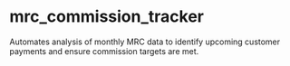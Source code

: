 # mrc_commission_tracker
Automates analysis of monthly MRC data to identify upcoming customer payments and ensure commission targets are met.
